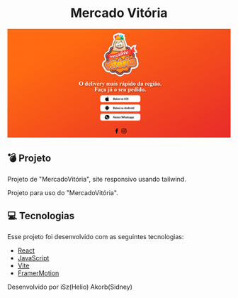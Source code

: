 <h1 align="center">Mercado Vitória</h1>

<p align="center">
    <img alt="Mercado Vitoria Site" src="public/mercadovitoria.png">
</p>

## 💣 Projeto

Projeto de "MercadoVitória", site responsivo usando tailwind.

Projeto para uso do "MercadoVitória".

## 💻 Tecnologias

Esse projeto foi desenvolvido com as seguintes tecnologias:

- [React](https://reactjs.org)
- [JavaScript](https://developer.mozilla.org/pt-BR/docs/Web/JavaScript)
- [Vite](https://vitejs.dev)
- [FramerMotion](https://framer.com/motion/)

Desenvolvido por iSz(Helio) Akorb(Sidney)
